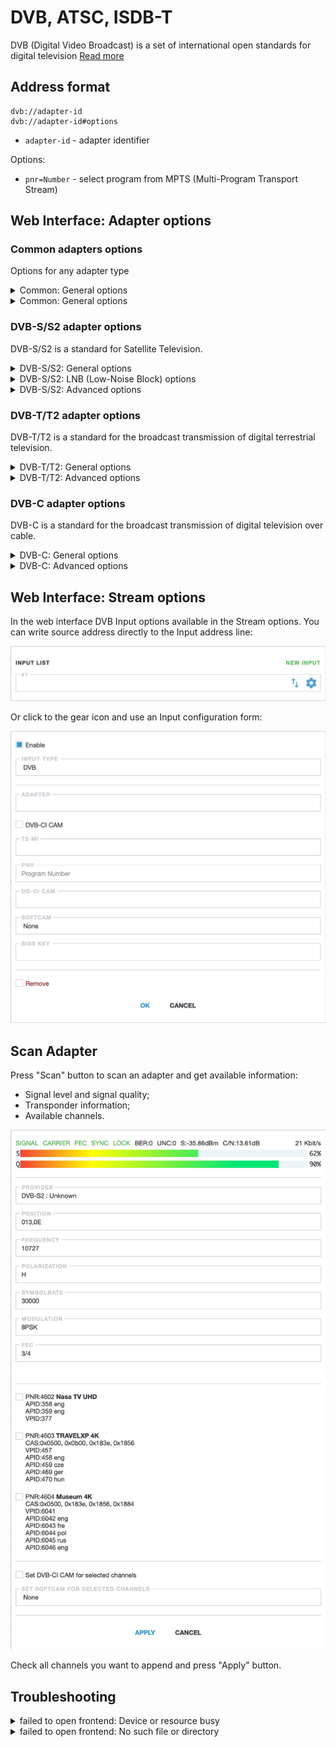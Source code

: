 # DVB, ATSC, ISDB-T

DVB (Digital Video Broadcast) is a set of international open standards for digital television [Read more](/en/book/delivery/dvb)

## Address format

```
dvb://adapter-id
dvb://adapter-id#options
```

- `adapter-id` - adapter identifier

Options:

- `pnr=Number` - select program from MPTS (Multi-Program Transport Stream)

## Web Interface: Adapter options

### Common adapters options

Options for any adapter type

<details class="marker">
<summary>Common: General options</summary>

![General Options](dvb-general.png ':size=696')

- `Enable` - turn adapter on/off;
- `Name` - adapter name;
- `ID` - unique adapter identifier. For new adapter you may keep this field blank and Astra generates it;
- `SAT>IP` - use adapter on remote server over SAT>IP protocol;
- `Adapter` - select system devices;
- `Type` - select adapter standard.

</details>

<details class="marker">
<summary>Common: General options</summary>

![Advanced Options](dvb-advanced.png ':size=696')

- `Enable monitoring` - enable telemetry sending to Zabbix or InfluxDB;
- `Timeout` - check DVR errors in defined interval. Default: 120;
- `CI` - use external DVB-CI adapter;
- `CI Device` - device number on DVB-CI adapter;
- `CI Bitrate` - define bitrate for DVB-CI adapter;
- `BISS` - descramble an entire transponder;
- `DVB API v3` - use deprecated API to read information from Adapter;
- `Budget Mode` - disable hardware PID filtering. In budget mode Astra receives whole transponder from adapter;
- `CA Delay` - delay between sending control packets to Conditional Access Module (CAM).

</details>

### DVB-S/S2 adapter options

DVB-S/S2 is a standard for Satellite Television.

<details class="marker">
<summary>DVB-S/S2: General options</summary>

![DVB-S/S2 Tuner](dvb-s.png ':size=696')

- `Frequency` - carrier frequency (950-13250 MHz);
- `Polarization` - signal polarization. For linear polarization: Vertical, Horizontal. For circular polarization: Right, Left;
- `Symbolrate` - symbol rate (1000-50000 Kbaud).

</details>

<details class="marker">
<summary>DVB-S/S2: LNB (Low-Noise Block) options</summary>

![DVB-S/S2 LNB](dvb-s-lnb.png ':size=696')

Default options depends of the adapter frequency:

| Frequency range | LOF1 | LOF2 | SLOF |
| ---: | --- | --- | --- |
| 10700 .. 13250 | 9750 | 10600 | 11700 |
| 4500 .. 4800 | 5950 | 0 | 0 |
| 3400 .. 4200 | 5150 | 0 | 0 |
| 2500 .. 2700 | 3650 | 0 | 0 |
| 950 .. 2150 | 0 | 0 | 0 |

For circular polarized converters (e.g. 36°E, 56°E), set 10750 in LOF1

- `LOF1` - Low sub-band, MHz;
- `LOF2` - High sub-band, MHz;
- `SLOF` - Sub-band range. If adapter frequency more than SLOF, than will be used LOF2 value and sends tone (22 kHz) signal to LNB to switch;
- `Force Tone` - option to send 22 KHz tone signal.
- `LNB Mode` - select additional LNB modes

<div class="tip">

**Voltage 13V/18V** - is not only for LNB power supply but also choosing signal polarization

- 13V is for Vertical/Right polarization. Switching signal in the range of 11-14 Volts
- 18V is for Horizontal/Left polarization. Switching signal in the range of 16-20 Volts

**22kHz** signal is a heterodine switch (LOF1 or LOF2)

</div>

Available LNB modes:

- `LNB Sharing` - in this mode the LNB voltage supply and tone signal are disabled. Allows you to connect several DVB-adapters to single converter through a passive splitter. On the splitter, only one adapter must be active, the any other adapters should be passive. All adapters on same splitter should use same polarization and same sub-band (frequency is greater or less than the value of slof);
- `DiSEqC 1.0` - Digital Satellite Equipment Control is a communication protocol for use between a satellite receiver and a device such as a multi-dish switch or a small dish antenna rotor. Version 1.0 allows switching between up to 4 satellite sources;
- `DiSEqC 1.1` - allows switching between up to 16 satellite sources;
- `DiSEqC Command` - sends raw command to DiSEqC;
- `Tone Burst` - also known as mini DiSEqC. allows switching between 2 satellite sources.
- `Unicable I (EN50494)` - Provides simultaneous access to multiple LNB’s over a single coaxial cable for several receivers. Version I provide access up to 8 satellite sources;
- `Unicable II (EN50607)` - provides access to up to 32 satellite sources.

</details>

<details class="marker">
<summary>DVB-S/S2: Advanced options</summary>

![DVB-S/S2 Advanced](dvb-s-advanced.png ':size=696')

- `Modulation` - signal modulation. Default: QPSK for DVB-S, PSK8 for DVB-S2;
- `FEC` - forward error correction. Default: Auto;
- `Roll-Off` - spectrum efficiency. Only for DVB-S2. Default: 35;
- `Stream ID` - PLP stream ID for multistream transponders. Only for DVB-S2.

</details>

### DVB-T/T2 adapter options

DVB-T/T2 is a standard for the broadcast transmission of digital terrestrial television.

<details class="marker">
<summary>DVB-T/T2: General options</summary>

![DVB-T/T2 Tuner](dvb-t.png ':size=696')

- `Frequency` - carrier frequency (0-1000 MHz).

</details>

<details class="marker">
<summary>DVB-T/T2: Advanced options</summary>

![DVB-T/T2 Advanced](dvb-t-advanced.png ':size=696')

</details>

### DVB-C adapter options

DVB-C is a standard for the broadcast transmission of digital television over cable.

<details class="marker">
<summary>DVB-C: General options</summary>

![DVB-C Tuner](dvb-c.png ':size=696')

- `Frequency` - carrier frequency (80-1000 MHz);
- `Symbolrate` - symbol rate (1000-10000 Kbaud).

</details>

<details class="marker">
<summary>DVB-C: Advanced options</summary>

![DVB-C Advanced](dvb-c-advanced.png ':size=696')

</details>

## Web Interface: Stream options

In the web interface DVB Input options available in the Stream options. You can write source address directly to the Input address line:

![Input address](input-list.png ':size=696')

Or click to the gear icon and use an Input configuration form:

![DVB Input options](dvb-input.png ':size=696')

## Scan Adapter

Press "Scan" button to scan an adapter and get available information:

- Signal level and signal quality;
- Transponder information;
- Available channels.

![DVB Scan](dvb-scan.jpg ':size=696')

Check all channels you want to append and press "Apply" button.

## Troubleshooting

<details class="marker">
<summary>failed to open frontend: Device or resource busy</summary>

Adapter is taken by another process. Maybe Astra started twice.

</details>

<details class="marker">
<summary>failed to open frontend: No such file or directory</summary>

DVB Driver is not installed in system.

</details>
